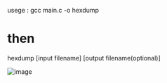 usege :
gcc main.c -o hexdump
# then
hexdump [input filename] [output filename(optional)]

![image](https://github.com/user-attachments/assets/c12dbc0e-e876-4792-87ae-6b9f27a68588)
